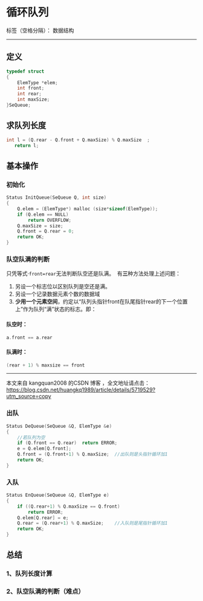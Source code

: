 # 循环队列

标签（空格分隔）： 数据结构

---

## 定义
```C++
typedef struct
{
    ElemType *elem;
    int front;
    int rear;
    int maxSize;
}SeQueue;
```

## 求队列长度
```c
int l = (Q.rear - Q.front + Q.maxSize) % Q.maxSize  ;
   return l; 
```

## 基本操作
### 初始化
```c++
Status InitQueue(SeQueue Q, int size)
{
    Q.elem = (ElemType*) malloc (size*sizeof(ElemType));
    if (Q.elem == NULL)
        return OVERFLOW;
    Q.maxSize = size;
    Q.front = Q.rear = 0;
    return OK;
}
```

### 队空队满的判断

只凭等式·```front=rear```无法判断队空还是队满。  有**三**种方法处理上述问题：

1. 另设一个标志位以区别队列是空还是满。
2. 另设一个记录数据元素个数的数据域
3. **少用一个元素空间**，约定以“队列头指针front在队尾指针rear的下一个位置上”作为队列“满”状态的标志。即：

#### 队空时： 
```c
a.front == a.rear
```

#### 队满时：
```c
(rear + 1) % maxsize == front
```

---------------------

本文来自 kangquan2008 的CSDN 博客 ，全文地址请点击：https://blog.csdn.net/huangkq1989/article/details/5719529?utm_source=copy 


### 出队
```c++
Status DeQueue(SeQueue &Q, ElemType &e)
{
    //若队列为空
    if (Q.front == Q.rear)  return ERROR;
    e = Q.elem[Q.front];
    Q.front = (Q.front+1) % Q.maxSize;  //出队则是头指针循环加1
    return OK;
}
```

### 入队
```c++
Status EnQueue(SeQueue &Q, ElemType e)
{
    if ((Q.rear+1) % Q.maxSize == Q.front) 
        return ERROR;
    Q.elem[Q.rear] = e;
    Q.rear = (Q.rear+1) % Q.maxSize;    //入队则是尾指针循环加1
    return OK;
}
```

## 总结

### 1、队列长度计算

### 2、队空队满的判断（**难点**）




